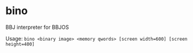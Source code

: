 # bino
BBJ interpreter for BBJOS

Usage: `bino <binary image> <memory qwords> [screen width=600] [screen height=400]`

